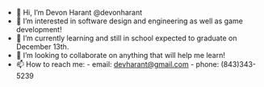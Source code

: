 - 👋 Hi, I’m Devon Harant @devonharant
- 👀 I’m interested in software design and engineering as well as game development!
- 🌱 I’m currently learning and still in school expected to graduate on December 13th.
- 💞️ I’m looking to collaborate on anything that will help me learn!
- 📫 How to reach me:
      - email: devharant@gmail.com
      - phone: (843)343-5239

<!---
devonharant/devonharant is a ✨ special ✨ repository because its `README.md` (this file) appears on your GitHub profile.
You can click the Preview link to take a look at your changes.
--->
